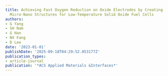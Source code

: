 ```yaml
---
title: Achieving Fast Oxygen Reduction on Oxide Electrodes by Creating 3D Multiscale
  Micro-Nano Structures for Low-Temperature Solid Oxide Fuel Cells
authors:
- G Yang
- SH Nam
- G Han
- NX Fang
- D Lee
date: '2023-01-01'
publishDate: '2025-09-18T04:29:52.053177Z'
publication_types:
- article-journal
publication: '*ACS Applied Materials &Interfaces*'
---
```

